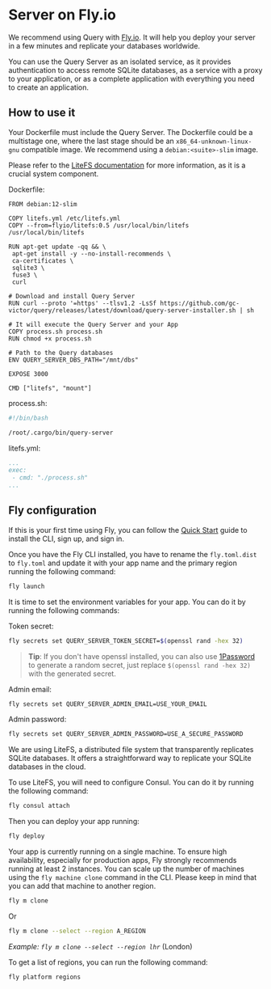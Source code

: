 # Server on Fly.io

We recommend using Query with [Fly.io](https://fly.io). It will help you deploy your server in a few minutes and replicate your databases worldwide.

You can use the Query Server as an isolated service, as it provides authentication to access remote SQLite databases, as a service with a proxy to your application, or as a complete application with everything you need to create an application.

## How to use it

Your Dockerfile must include the Query Server. The Dockerfile could be a multistage one, where the last stage should be an `x86_64-unknown-linux-gnu` compatible image. We recommend using a `debian:<suite>-slim` image.

Please refer to the [LiteFS documentation](https://fly.io/docs/litefs/speedrun/) for more information, as it is a crucial system component.

Dockerfile:

```docker
FROM debian:12-slim

COPY litefs.yml /etc/litefs.yml
COPY --from=flyio/litefs:0.5 /usr/local/bin/litefs /usr/local/bin/litefs

RUN apt-get update -qq && \
 apt-get install -y --no-install-recommends \
 ca-certificates \
 sqlite3 \
 fuse3 \
 curl

# Download and install Query Server
RUN curl --proto '=https' --tlsv1.2 -LsSf https://github.com/gc-victor/query/releases/latest/download/query-server-installer.sh | sh

# It will execute the Query Server and your App
COPY process.sh process.sh
RUN chmod +x process.sh

# Path to the Query databases
ENV QUERY_SERVER_DBS_PATH="/mnt/dbs"

EXPOSE 3000

CMD ["litefs", "mount"]
```

process.sh:

```bash
#!/bin/bash

/root/.cargo/bin/query-server
```

litefs.yml:

```yml
...
exec:
 - cmd: "./process.sh"
...
```

## Fly configuration

If this is your first time using Fly, you can follow the [Quick Start](https://fly.io/docs/getting-started/launch/) guide to install the CLI, sign up, and sign in.

Once you have the Fly CLI installed, you have to rename the `fly.toml.dist` to `fly.toml` and update it with your app name and the primary region running the following command:

```sh
fly launch
```

It is time to set the environment variables for your app. You can do it by running the following commands:

Token secret:

```sh
fly secrets set QUERY_SERVER_TOKEN_SECRET=$(openssl rand -hex 32)
```

> **Tip**: If you don't have openssl installed, you can also use
> [1Password](https://1password.com/password-generator) to generate a random
> secret, just replace `$(openssl rand -hex 32)` with the generated secret.

Admin email:

```sh
fly secrets set QUERY_SERVER_ADMIN_EMAIL=USE_YOUR_EMAIL
```

Admin password:

```sh
fly secrets set QUERY_SERVER_ADMIN_PASSWORD=USE_A_SECURE_PASSWORD
```

We are using LiteFS, a distributed file system that transparently replicates SQLite databases. It offers a straightforward way to replicate your SQLite databases in the cloud.

To use LiteFS, you will need to configure Consul. You can do it by running the following command:

```sh
fly consul attach
```

Then you can deploy your app running:

```sh
fly deploy
```

Your app is currently running on a single machine. To ensure high availability, especially for production apps, Fly strongly recommends running at least 2 instances. You can scale up the number of machines using the `fly machine clone` command in the CLI. Please keep in mind that you can add that machine to another region.

```sh
fly m clone
```

Or

```sh
fly m clone --select --region A_REGION
```

*Example: `fly m clone --select --region lhr`* (London)

To get a list of regions, you can run the following command:

```sh
fly platform regions
```
